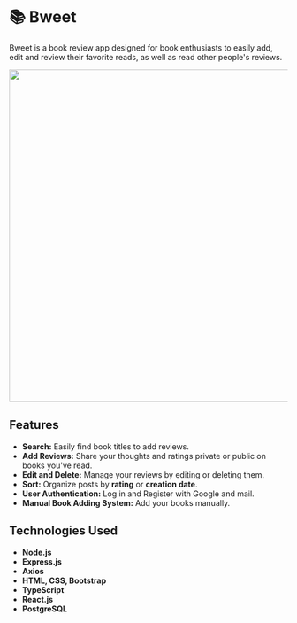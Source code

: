 # 📚 Bweet

Bweet is a book review app designed for book enthusiasts to easily add, edit and review their favorite reads, as well as read other people's reviews.

<img src="https://github.com/erenxcolakx/BookNotes/blob/main/public/images/Bweet.gif" width="600px"/>

## Features

- **Search:** Easily find book titles to add reviews.
- **Add Reviews:** Share your thoughts and ratings private or public on books you've read.
- **Edit and Delete:** Manage your reviews by editing or deleting them.
- **Sort:** Organize posts by **rating** or **creation date**.
- **User Authentication:** Log in and Register with Google and mail.
- **Manual Book Adding System:** Add your books manually.

## Technologies Used

- **Node.js**
- **Express.js**
- **Axios**
- **HTML, CSS, Bootstrap**
- **TypeScript**
- **React.js**
- **PostgreSQL**
